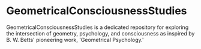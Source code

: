 # GeometricalConsciousnessStudies
 GeometricalConsciousnessStudies is a dedicated repository for exploring the intersection of geometry, psychology, and consciousness as inspired by B. W. Betts' pioneering work, 'Geometrical Psychology.'
